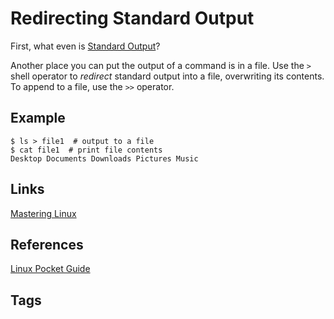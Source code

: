 # Redirecting Standard Output

First, what even is [Standard Output](../202305212216/README.md)?

Another place you can put the output of a command is in a file. Use the `>` shell operator to *redirect* standard output into a file, overwriting its contents. To append to a file, use the `>>` operator.  

## Example
```
$ ls > file1  # output to a file
$ cat file1  # print file contents  
Desktop Documents Downloads Pictures Music  
```

## Links
[Mastering Linux](../202305212246/README.md)  

## References
[Linux Pocket Guide](https://linuxpocketguide.com/)  

## Tags
